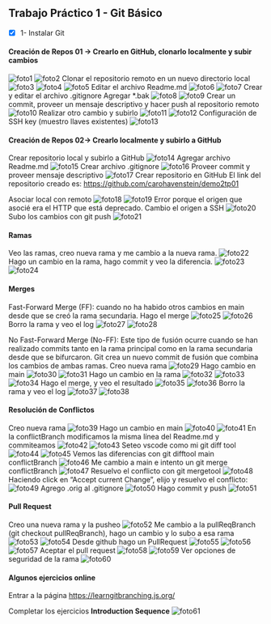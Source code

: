 ## Trabajo Práctico 1 - Git Básico

- [x] 1- Instalar Git

#### Creación de Repos 01 -> Crearlo en GitHub, clonarlo localmente y subir cambios
![foto1](img/1.png)
![foto2](img/2.png)
Clonar el repositorio remoto en un nuevo directorio local
![foto3](img/3.png)
![foto4](img/4.png)
![foto5](img/5.png)
Editar el archivo Readme.md
![foto6](img/6.png)
![foto7](img/7.png)
Crear y editar el archivo .gitignore
Agregar *.bak
![foto8](img/8.png)
![foto9](img/9.png)
Crear un commit, proveer un mensaje descriptivo y hacer push al repositorio remoto
![foto10](img/10.png)
Realizar otro cambio y subirlo
![foto11](img/11.png)
![foto12](img/12.png)
Configuración de SSH key (muestro llaves existentes)
![foto13](img/13.png)

#### Creación de Repos 02-> Crearlo localmente y subirlo a GitHub
Crear repositorio local y subirlo a GitHub
![foto14](img/14.png)
Agregar archivo Readme.md
![foto15](img/15.png)
Crear archivo .gitignore
![foto16](img/16.png)
Proveer commit y proveer mensaje descriptivo
![foto17](img/17.png)
Crear repositorio en GitHub
El link del repositorio creado es: https://github.com/carohavenstein/demo2tp01

Asociar local con remoto
![foto18](img/18.png)
![foto19](img/19.png)
Error porque el origen que asocié era el HTTP que está deprecado. Cambio el origen a SSH
![foto20](img/20.png)
Subo los cambios con git push
![foto21](img/21.png)

#### Ramas
Veo las ramas, creo nueva rama y me cambio a la nueva rama.
![foto22](img/22.png)
Hago un cambio en la rama, hago commit y veo la diferencia.
![foto23](img/23.png)
![foto24](img/24.png)

#### Merges
Fast-Forward Merge (FF): cuando no ha habido otros cambios en main desde que se creó la rama secundaria.
Hago el merge
![foto25](img/25.png)
![foto26](img/26.png)
Borro la rama y veo el log
![foto27](img/27.png)
![foto28](img/28.png)

No Fast-Forward Merge (No-FF): Este tipo de fusión ocurre cuando se han realizado commits tanto en la rama principal como en la rama secundaria desde que se bifurcaron. Git crea un nuevo commit de fusión que combina los cambios de ambas ramas.
Creo nueva rama
![foto29](img/29.png)
Hago cambio en main
![foto30](img/30.png)
![foto31](img/31.png)
Hago un cambio en la rama
![foto32](img/32.png)
![foto33](img/32.png)
![foto34](img/34.png)
Hago el merge, y veo el resultado
![foto35](img/35.png)
![foto36](img/36.png)
Borro la rama y veo el log
![foto37](img/37.png)
![foto38](img/38.png)

#### Resolución de Conflictos
Creo nueva rama
![foto39](img/39.png)
Hago un cambio en main
![foto40](img/40.png)
![foto41](img/41.png)
En la conflictBranch modificamos la misma línea del Readme.md y commiteamos
![foto42](img/42.png)
![foto43](img/43.png)
Seteo vscode como mi git diff tool
![foto44](img/44.png)
![foto45](img/45.png)
Vemos las diferencias con git difftool main conflictBranch
![foto46](img/46.png)
Me cambio a main e intento un git merge conflictBranch
![foto47](img/47.png)
Resuelvo el conflicto con git mergetool
![foto48](img/48.png)
Haciendo click en “Accept current Change”, elijo y resuelvo el conflicto:
![foto49](img/49.png)
Agrego .orig al .gitignore
![foto50](img/50.png)
Hago commit y push
![foto51](img/51.png)

#### Pull Request
Creo una nueva rama y la pusheo
![foto52](img/52.png)
Me cambio a la pullReqBranch (git checkout pullReqBranch), hago un cambio y lo subo a esa rama
![foto53](img/53.png)
![foto54](img/54.png)
Desde github hago un PullRequest
![foto55](img/55.png)
![foto56](img/56.png)
![foto57](img/57.png)
Aceptar el pull request
![foto58](img/58.png)
![foto59](img/59.png)
Ver opciones de seguridad de la rama
![foto60](img/60.png)

#### Algunos ejercicios online
Entrar a la página https://learngitbranching.js.org/

Completar los ejercicios **Introduction Sequence**
![foto61](img/61.png)